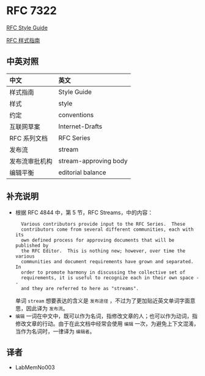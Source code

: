 # RFC 7322

[RFC Style Guide](./rfc7322.txt)

[RFC 样式指南](./rfc7322_zh.txt)

## 中英对照

| 中文                 | 英文
|:---------------------|:-------------------------------------
| 样式指南             | Style Guide
| 样式                 | style
| 约定                 | conventions
| 互联网草案           | Internet-Drafts
| RFC 系列文档         | RFC Series
| 发布流               | stream
| 发布流审批机构       | stream-approving body
| 编辑平衡             | editorial balance

## 补充说明

+ 根据 RFC 4844 中，第 5 节，RFC Streams，中的内容：
  ```
    Various contributors provide input to the RFC Series.  These
    contributors come from several different communities, each with its
    own defined process for approving documents that will be published by
    the RFC Editor.  This is nothing new; however, over time the various
    communities and document requirements have grown and separated.  In
    order to promote harmony in discussing the collective set of
    requirements, it is useful to recognize each in their own space --
    and they are referred to here as "streams".
  ```
  单词 `stream` 想要表达的含义是 `发布途径` ，不过为了更加贴近英文单词字面意思，因此译为 `发布流`。
+ `编辑` 一词在中文中，既可以作为名词，指修改文章的人；也可以作为动词，指修改文章的行动。由于在此文档中经常会使用 `编辑` 一次，为避免上下文混淆，当作为名词时，一律译为 `编辑者`。

## 译者

+ LabMemNo003
